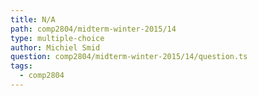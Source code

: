 ```yaml
---
title: N/A
path: comp2804/midterm-winter-2015/14
type: multiple-choice
author: Michiel Smid
question: comp2804/midterm-winter-2015/14/question.ts
tags:
  - comp2804
---
```

